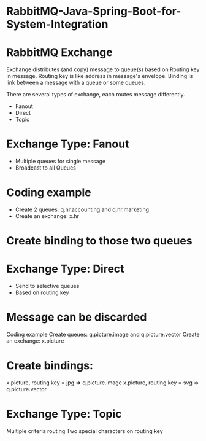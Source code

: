 # RabbitMQ-Java-Spring-Boot-for-System-Integration

# RabbitMQ Exchange
Exchange distributes (and copy) message to queue(s) based on Routing key in message. Routing key is like address in message's envelope.
Binding is link between a message with a queue or some queues.

There are several types of exchange, each routes message differently.
- Fanout
- Direct
- Topic

# Exchange Type: Fanout
- Multiple queues for single message
- Broadcast to all Queues

# Coding example
- Create 2 queues: q.hr.accounting and q.hr.marketing
- Create an exchange: x.hr

# Create binding to those two queues

# Exchange Type: Direct
- Send to selective queues
- Based on routing key

# Message can be discarded
Coding example
Create queues: q.picture.image and q.picture.vector
Create an exchange: x.picture

# Create bindings:
x.picture, routing key = jpg => q.picture.image
x.picture, routing key = svg => q.picture.vector

# Exchange Type: Topic
Multiple criteria routing
Two special characters on routing key
